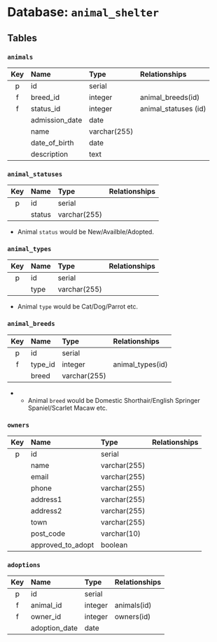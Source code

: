 # Database: `animal_shelter`

## Tables

### `animals`

| Key | Name               | Type         | Relationships        |
|:---:|:-------------------|:-------------|:---------------------|
| p   | id                 | serial       |                      |
| f   | breed_id           | integer      | animal_breeds(id)    |
| f   | status_id          | integer      | animal_statuses (id) |
|     | admission_date     | date         |                      |
|     | name               | varchar(255) |                      |
|     | date_of_birth      | date         |                      |
|     | description        | text         |                      |

### `animal_statuses`

| Key | Name               | Type         | Relationships        |
|:---:|:-------------------|:-------------|:---------------------|
| p   | id                 | serial       |                      |
|     | status             | varchar(255) |                      |

- Animal `status` would be New/Availble/Adopted. 


### `animal_types`

| Key | Name              | Type         | Relationships     |
|:---:|:------------------|:-------------|:------------------|
| p   | id                | serial       |                   |
|     | type              | varchar(255) |                   |

- Animal `type` would be Cat/Dog/Parrot etc.

### `animal_breeds`

| Key | Name              | Type         | Relationships     |
|:---:|:------------------|:-------------|:------------------|
| p   | id                | serial       |                   |
| f   | type_id           | integer      | animal_types(id)  |
|     | breed             | varchar(255) |                   |

- - Animal `breed` would be Domestic Shorthair/English Springer Spaniel/Scarlet Macaw etc.

### `owners`
| Key | Name              | Type         | Relationships     |
|:---:|:------------------|:-------------|:------------------|
| p   | id                | serial       |                   |
|     | name              | varchar(255) |                   |
|     | email             | varchar(255) |                   |
|     | phone             | varchar(255) |                   |
|     | address1          | varchar(255) |                   |
|     | address2          | varchar(255) |                   |
|     | town              | varchar(255) |                   |
|     | post_code         | varchar(10)  |                   |
|     | approved_to_adopt | boolean      |                   |

### `adoptions`

| Key | Name              | Type         | Relationships     |
|:---:|:------------------|:-------------|:------------------|
| p   | id                | serial       |                   |
| f   | animal_id         | integer      | animals(id)       |
| f   | owner_id          | integer      | owners(id)        |
|     | adoption_date     | date         |                   |